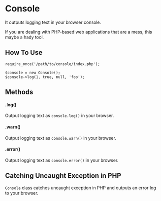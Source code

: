 # Console

It outputs logging text in your browser console.

If you are dealing with PHP-based web applications that are a mess, this maybe a hady tool.

## How To Use

```
require_once('/path/to/console/index.php');

$console = new Console();
$console->log(1, true, null, 'foo');
```

## Methods

#### .log()

Output logging text as `console.log()` in your browser.

#### .warn()

Output logging text as `console.warn()` in your browser.

#### .error()

Output logging text as `console.error()` in your browser.

## Catching Uncaught Exception in PHP

`Console` class catches uncaught exception in PHP and outputs an error log to your browser.
